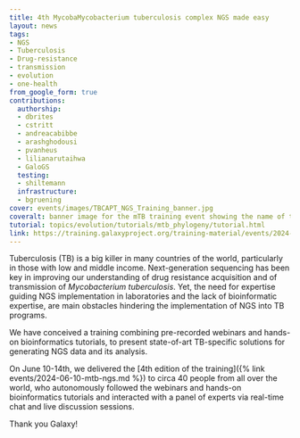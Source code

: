 ```yaml
---
title: 4th MycobaMycobacterium tuberculosis complex NGS made easy
layout: news
tags:
- NGS
- Tuberculosis
- Drug-resistance
- transmission
- evolution
- one-health
from_google_form: true
contributions:
  authorship:
  - dbrites
  - cstritt
  - andreacabibbe
  - arashghodousi
  - pvanheus
  - lilianarutaihwa
  - GaloGS
  testing:
  - shiltemann
  infrastructure:
  - bgruening
cover: events/images/TBCAPT_NGS_Training_banner.jpg
coveralt: banner image for the mTB training event showing the name of the course over a background of a touchscreen showing data
tutorial: topics/evolution/tutorials/mtb_phylogeny/tutorial.html
link: https://training.galaxyproject.org/training-material/events/2024-06-10-mtb-ngs.html#overview
---
```

Tuberculosis (TB) is a big killer in many countries of the world, particularly in those with low and middle income. Next-generation sequencing has been key in improving our understanding of drug resistance acquisition and of transmission of _Mycobacterium tuberculosis_. Yet, the need for expertise guiding NGS implementation in laboratories and the lack of bioinformatic expertise, are main obstacles hindering the implementation of NGS into TB programs.

We have conceived a training combining pre-recorded webinars and hands-on bioinformatics tutorials, to present state-of-art TB-specific solutions for generating NGS data and its analysis.

On June 10-14th, we delivered the [4th edition of the training]({% link events/2024-06-10-mtb-ngs.md %}) to circa 40 people from all over the world, who autonomously followed the webinars and hands-on bioinformatics tutorials and interacted with a panel of experts via real-time chat and live discussion sessions.

Thank you Galaxy!

